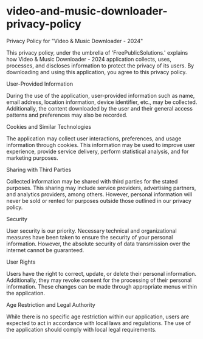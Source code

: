 # video-and-music-downloader-privacy-policy

Privacy Policy for "Video & Music Downloader - 2024"

This privacy policy, under the umbrella of 'FreePublicSolutions.' explains how Video & Music Downloader - 2024 application collects, uses, processes, and discloses information to protect the privacy of its users. By downloading and using this application, you agree to this privacy policy.

User-Provided Information

During the use of the application, user-provided information such as name, email address, location information, device identifier, etc., may be collected. Additionally, the content downloaded by the user and their general access patterns and preferences may also be recorded.

Cookies and Similar Technologies

The application may collect user interactions, preferences, and usage information through cookies. This information may be used to improve user experience, provide service delivery, perform statistical analysis, and for marketing purposes.

Sharing with Third Parties

Collected information may be shared with third parties for the stated purposes. This sharing may include service providers, advertising partners, and analytics providers, among others. However, personal information will never be sold or rented for purposes outside those outlined in our privacy policy.

Security

User security is our priority. Necessary technical and organizational measures have been taken to ensure the security of your personal information. However, the absolute security of data transmission over the internet cannot be guaranteed.

User Rights

Users have the right to correct, update, or delete their personal information. Additionally, they may revoke consent for the processing of their personal information. These changes can be made through appropriate menus within the application.

Age Restriction and Legal Authority

While there is no specific age restriction within our application, users are expected to act in accordance with local laws and regulations. The use of the application should comply with local legal requirements.
